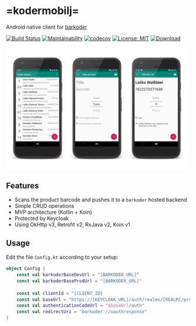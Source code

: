 # =kodermobilj=
Android native client for [barkoder](https://github.com/maslick/barkoder)

[![Build Status](https://travis-ci.org/maslick/kodermobilj.svg?branch=master)](https://travis-ci.org/maslick/kodermobilj)
[![Maintainability](https://api.codeclimate.com/v1/badges/1d57fca80b02f009b961/maintainability)](https://codeclimate.com/github/maslick/kodermobilj/maintainability)
[![codecov](https://codecov.io/gh/maslick/kodermobilj/branch/master/graph/badge.svg)](https://codecov.io/gh/maslick/kodermobilj)
[![License: MIT](https://img.shields.io/badge/License-MIT-blue.svg)](https://opensource.org/licenses/MIT)
[![Download](https://img.shields.io/badge/Download-apk-green.svg)](https://dl.bintray.com/maslick/generic/kodermobile/)

![barkoder mobile](presentation.jpg)

## Features
* Scans the product barcode and pushes it to a ``barkoder`` hosted backend
* Simple CRUD operations
* MVP architecture (Kotlin + Koin)
* Protected by Keycloak
* Using OkHttp v3, Retrofit v2, RxJava v2, Koin v1


## Usage
Edit the file ``Config.kt`` according to your setup:
```kt
object Config {
    const val barkoderBaseDevUrl = "[BARKODER_URL]"
    const val barkoderBaseProdUrl = "[BARKODER_URL]"
    
    const val clientId = "[CLIENT_ID]
    const val baseUrl = "https://[KEYCLOAK_URL]/auth/realms/[REALM]/protocol/openid-connect"
    const val authenticationCodeUrl = "$baseUrl/auth"
    const val redirectUri = "barkoder://oauthresponse"
}
```
